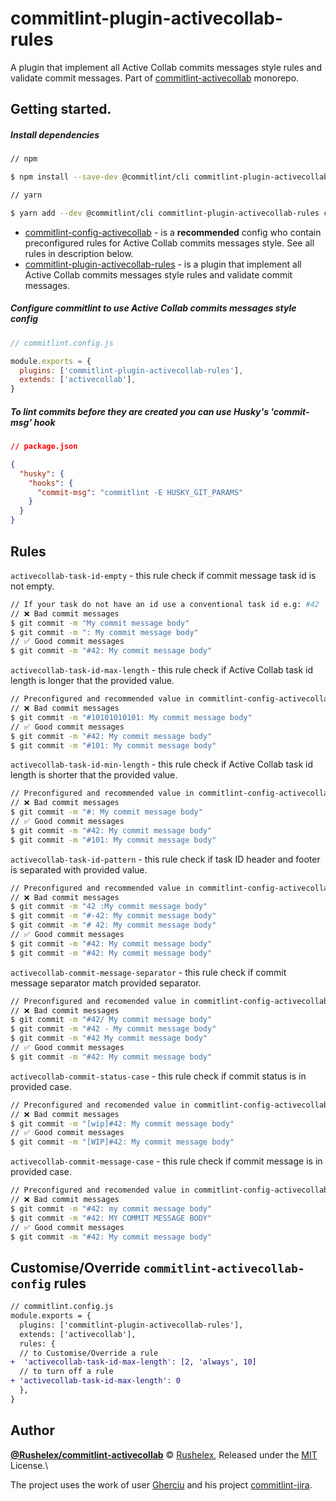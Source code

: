 # commitlint-plugin-activecollab-rules
A plugin that implement all Active Collab commits messages style rules and validate commit messages. Part of <a href="https://github.com/rushelex/commitlint-activecollab">commitlint-activecollab</a> monorepo.

## Getting started.

##### Install dependencies

```bash
// npm

$ npm install --save-dev @commitlint/cli commitlint-plugin-activecollab-rules commitlint-config-activecollab

// yarn

$ yarn add --dev @commitlint/cli commitlint-plugin-activecollab-rules commitlint-config-activecollab
```

- [commitlint-config-activecollab](https://github.com/Rushelex/commitlint-activecollab/tree/main/packages/commitlint-config-activecollab) - is a **recommended** config who contain preconfigured rules for Active Collab commits messages style. See all rules in description below.
- [commitlint-plugin-activecollab-rules](https://github.com/Rushelex/commitlint-activecollab/tree/main/packages/commitlint-plugin-activecollab-rules) - is a plugin that implement all Active Collab commits messages style rules and validate commit messages.

##### Configure commitlint to use Active Collab commits messages style config

```js
// commitlint.config.js

module.exports = {
  plugins: ['commitlint-plugin-activecollab-rules'],
  extends: ['activecollab'],
}
```

##### To lint commits before they are created you can use Husky's 'commit-msg' hook

```json
// package.json

{
  "husky": {
    "hooks": {
      "commit-msg": "commitlint -E HUSKY_GIT_PARAMS"
    }
  }
}
```

## Rules

`activecollab-task-id-empty` - this rule check if commit message task id is not empty.

```bash
// If your task do not have an id use a conventional task id e.g: #42
// ❌ Bad commit messages
$ git commit -m "My commit message body"
$ git commit -m ": My commit message body"
// ✅ Good commit messages
$ git commit -m "#42: My commit message body"
```

`activecollab-task-id-max-length` - this rule check if Active Collab task id length is longer that the provided value.

```bash
// Preconfigured and recommended value in commitlint-config-activecollab is 5 chars
// ❌ Bad commit messages
$ git commit -m "#10101010101: My commit message body"
// ✅ Good commit messages
$ git commit -m "#42: My commit message body"
$ git commit -m "#101: My commit message body"
```

`activecollab-task-id-min-length` - this rule check if Active Collab task id length is shorter that the provided value.

```bash
// Preconfigured and recommended value in commitlint-config-activecollab is 1 chars
// ❌ Bad commit messages
$ git commit -m "#: My commit message body"
// ✅ Good commit messages
$ git commit -m "#42: My commit message body"
$ git commit -m "#101: My commit message body"
```

`activecollab-task-id-pattern` - this rule check if task ID header and footer is separated with provided value.

```bash
// Preconfigured and recommended value in commitlint-config-activecollab is "-"
// ❌ Bad commit messages
$ git commit -m "42 :My commit message body"
$ git commit -m "#-42: My commit message body"
$ git commit -m "# 42: My commit message body"
// ✅ Good commit messages
$ git commit -m "#42: My commit message body"
$ git commit -m "#42: My commit message body"
```

`activecollab-commit-message-separator` - this rule check if commit message separator match provided separator.

```bash
// Preconfigured and recomended value in commitlint-config-activecollab is ":"
// ❌ Bad commit messages
$ git commit -m "#42/ My commit message body"
$ git commit -m "#42 - My commit message body"
$ git commit -m "#42 My commit message body"
// ✅ Good commit messages
$ git commit -m "#42: My commit message body"
```

`activecollab-commit-status-case` - this rule check if commit status is in provided case.

```bash
// Preconfigured and recomended value in commitlint-config-activecollab is "uppercase"
// ❌ Bad commit messages
$ git commit -m "[wip]#42: My commit message body"
// ✅ Good commit messages
$ git commit -m "[WIP]#42: My commit message body"
```

`activecollab-commit-message-case` - this rule check if commit message is in provided case.

```bash
// Preconfigured and recomended value in commitlint-config-activecollab is "uppercase"
// ❌ Bad commit messages
$ git commit -m "#42: my commit message body"
$ git commit -m "#42: MY COMMIT MESSAGE BODY"
// ✅ Good commit messages
$ git commit -m "#42: My commit message body"
```

## Customise/Override `commitlint-activecollab-config` rules

```diff
// commitlint.config.js
module.exports = {
  plugins: ['commitlint-plugin-activecollab-rules'],
  extends: ['activecollab'],
  rules: {
  // to Customise/Override a rule
+  'activecollab-task-id-max-length': [2, 'always', 10]
  // to turn off a rule
+ 'activecollab-task-id-max-length': 0
  },
}
```

## Author

**[@Rushelex/commitlint-activecollab](https://github.com/Rushelex/commitlint-activecollab)** © [Rushelex](https://github.com/Gherciu), Released under the [MIT](https://github.com/Rushelex/commitlint-activecollab/blob/main/LICENSE) License.\

The project uses the work of user [Gherciu](https://github.com/Gherciu) and his project [commitlint-jira](https://github.com/Gherciu/commitlint-jira).
